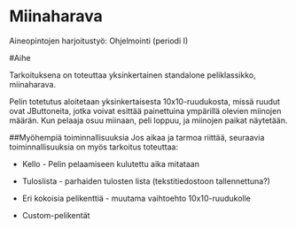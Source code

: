 Miinaharava
===========

Aineopintojen harjoitustyö: Ohjelmointi (periodi I)

#Aihe

Tarkoituksena on toteuttaa yksinkertainen standalone peliklassikko, miinaharava.

Pelin totetutus aloitetaan yksinkertaisesta 10x10-ruudukosta, missä ruudut ovat
JButtoneita, jotka voivat esittää painettuina ympärillä olevien miinojen määrän.
Kun pelaaja osuu miinaan, peli loppuu, ja miinojen paikat näytetään.

##Myöhempiä toiminnallisuuksia
Jos aikaa ja tarmoa riittää, seuraavia toiminnallisuuksia on myös tarkoitus
toteuttaa:

* Kello - Pelin pelaamiseen kulutettu aika mitataan

* Tuloslista - parhaiden tulosten lista (tekstitiedostoon tallennettuna?)

* Eri kokoisia pelikenttiä - muutama vaihtoehto 10x10-ruudukolle

* Custom-pelikentät



